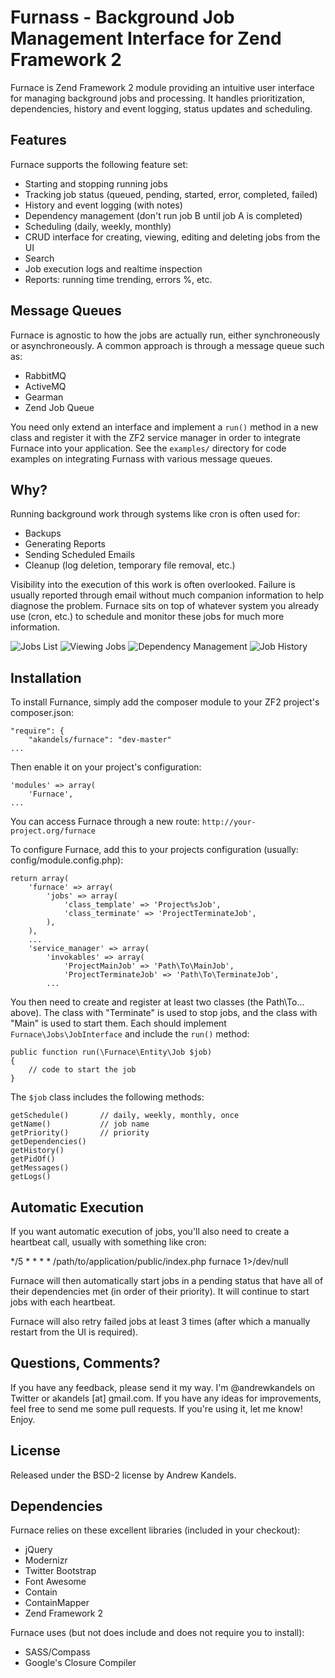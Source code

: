 Furnass - Background Job Management Interface for Zend Framework 2
==================================================================

Furnace is Zend Framework 2 module providing an intuitive user interface for
managing background jobs and processing. It handles prioritization, dependencies,
history and event logging, status updates and scheduling.

Features
--------

Furnace supports the following feature set:

* Starting and stopping running jobs
* Tracking job status (queued, pending, started, error, completed, failed)
* History and event logging (with notes)
* Dependency management (don't run job B until job A is completed)
* Scheduling (daily, weekly, monthly)
* CRUD interface for creating, viewing, editing and deleting jobs from the UI
* Search
* Job execution logs and realtime inspection
* Reports: running time trending, errors %, etc.

Message Queues
--------------

Furnace is agnostic to how the jobs are actually run, either synchroneously or
asynchroneously. A common approach is through a message queue such as:

* RabbitMQ
* ActiveMQ
* Gearman
* Zend Job Queue

You need only extend an interface and implement a `run()` method in a new class 
and register it with the ZF2 service manager in order to integrate Furnace into
your application. See the `examples/` directory for code examples on integrating
Furnass with various message queues.

Why?
----

Running background work through systems like cron is often used for:

* Backups
* Generating Reports
* Sending Scheduled Emails
* Cleanup (log deletion, temporary file removal, etc.)

Visibility into the execution of this work is often overlooked. Failure is usually
reported through email without much companion information to help diagnose the problem.
Furnace sits on top of whatever system you already use (cron, etc.) to schedule and 
monitor these jobs for much more information.

![Jobs List](public/images/ss-jobs-list.png)
![Viewing Jobs](public/images/ss-view-job.png)
![Dependency Management](public/images/ss-dependency.png)
![Job History](public/images/ss-history.png)

Installation
------------

To install Furnance, simply add the composer module to your ZF2 project's composer.json:

    "require": {
        "akandels/furnace": "dev-master"
    ...

Then enable it on your project's configuration:

    'modules' => array(
        'Furnace',
    ...

You can access Furnace through a new route: `http://your-project.org/furnace`

To configure Furnace, add this to your projects configuration (usually: config/module.config.php):

    return array(
        'furnace' => array(
            'jobs' => array(
                'class_template' => 'Project%sJob',
                'class_terminate' => 'ProjectTerminateJob',
            ),
        ),
        ...
        'service_manager' => array(
            'invokables' => array(
                'ProjectMainJob' => 'Path\To\MainJob',
                'ProjectTerminateJob' => 'Path\To\TerminateJob',
            ...

You then need to create and register at least two classes (the Path\To... above).
The class with "Terminate" is used to stop jobs, and the class with "Main" is used
to start them. Each should implement `Furnace\Jobs\JobInterface` and include the 
`run()` method:

    public function run(\Furnace\Entity\Job $job)
    {
        // code to start the job
    }

The `$job` class includes the following methods:

    getSchedule()       // daily, weekly, monthly, once
    getName()           // job name
    getPriority()       // priority
    getDependencies()
    getHistory()
    getPidOf()
    getMessages()
    getLogs()

Automatic Execution
-------------------

If you want automatic execution of jobs, you'll also need to create a
heartbeat call, usually with something like cron:

*/5 * * * * /path/to/application/public/index.php furnace 1>/dev/null

Furnace will then automatically start jobs in a pending status that 
have all of their dependencies met (in order of their priority).
It will continue to start jobs with each heartbeat. 

Furnace will also retry failed jobs at least 3 times (after which a 
manually restart from the UI is required).

Questions, Comments?
--------------------

If you have any feedback, please send it my way. I'm @andrewkandels on Twitter or akandels [at] gmail.com. If you have any ideas for improvements, feel free to send me some pull requests. If you're using it, let me know! Enjoy.

License
-------

Released under the BSD-2 license by Andrew Kandels.

Dependencies
------------

Furnace relies on these excellent libraries (included in your checkout):

* jQuery
* Modernizr
* Twitter Bootstrap
* Font Awesome
* Contain
* ContainMapper
* Zend Framework 2

Furnace uses (but not does include and does not require you to install):

* SASS/Compass
* Google's Closure Compiler
